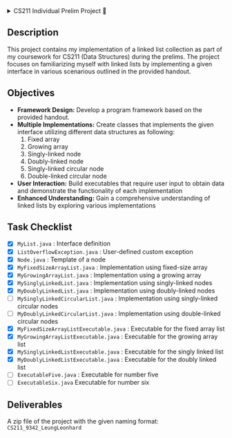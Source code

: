 <details>
  <summary>CS211 Individual Prelim Project 📘</summary>
  | Author: Leonhard Leung <br>
  | Course: CS211 <br>
  | Class Code: 9342
</details>

## Description
This project contains my implementation of a linked list collection as part of my coursework for CS211 (Data Structures) during the prelims. The project focuses on familiarizing myself with linked lists by implementing a given interface in various scenarious outlined in the provided handout.

## Objectives
* __Framework Design:__ Develop a program framework based on the provided handout.
* __Multiple Implementations:__ Create classes that implements the given interface utilizing different data structures as following:
  1. Fixed array
  2. Growing array
  3. Singly-linked node
  4. Doubly-linked node
  5. Singly-linked circular node
  6. Double-linked circular node
* __User Interaction:__ Build executables that require user input to obtain data and demonstrate the functionality of each implementation
* __Enhanced Understanding:__ Gain a comprehensive understanding of linked lists by exploring various implementations

## Task Checklist
- [x] `MyList.java` : Interface definition
- [x] `ListOverflowException.java` : User-defined custom exception
- [x] `Node.java` : Template of a node
- [x] `MyFixedSizeArrayList.java` : Implementation using fixed-size array
- [x] `MyGrowingArrayList.java` : Implementation using a growing array
- [x] `MySinglyLinkedList.java` : Implementation using singly-linked nodes
- [x] `MyDoublyLinkedList.java` : Implementation using doubly-linked nodes
- [ ] `MySinglyLinkedCircularList.java` : Implementation using singly-linked circular nodes
- [ ] `MyDoublyLinkedCircularList.java` : Implementation using double-linked circular nodes
- [x] `MyFixedSizeArrayListExecutable.java` : Executable for the fixed array list
- [x] `MyGrowingArrayListExecutable.java` : Executable for the growing array list
- [x] `MySinglyLinkedListExecutable.java` : Executable for the singly linked list
- [x] `MyDoublyLinkedListExecutable.java` : Executable for the doubly linked list
- [ ] `ExecutableFive.java` : Executable for number five
- [ ] `ExecutableSix.java` Executable for number six

## Deliverables
A zip file of the project with the given naming format: `CS211_9342_LeungLeonhard`
